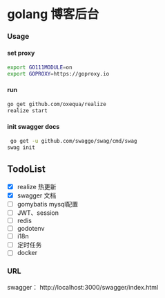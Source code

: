 # golang 博客后台

### Usage

#### set proxy
```bash
export GO111MODULE=on
export GOPROXY=https://goproxy.io

```

#### run

```bash
go get github.com/oxequa/realize
realize start
```

#### init swagger docs

```bash
 go get -u github.com/swaggo/swag/cmd/swag
swag init
```

## TodoList

- [x] realize 热更新
- [x] swagger 文档
- [ ] gomybatis mysql配置
- [ ] JWT、session
- [ ] redis
- [ ] godotenv
- [ ] i18n
- [ ] 定时任务
- [ ] docker

### URL
swagger： http://localhost:3000/swagger/index.html